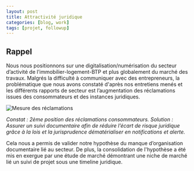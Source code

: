 ```yaml
---
layout: post
title: Attractivité juridique 
categories: [blog, work]
tags: [projet, followup]
--- 
```

## Rappel

Nous nous positionnons sur une digitalisation/numérisation du secteur d’activité de l’immobilier-logement-BTP et plus globalement du marché des travaux. Malgrés la difficulté à communiquer avec des entrepreneurs, la problématique que nous avons constaté d'après nos entretiens menés et les différents rapports de secteur est l’augmentation des réclamations issues des consommateurs et des instances juridiques.

<!-- readmore -->

![Mesure des réclamations](https://i.imgsafe.org/6a/6aa44327e3.png "Mesure des réclamations")

*Constat : 2ème position des réclamations consommateurs. Solution : Assurer un suivi documentaire afin de réduire l’écart de risque juridique grâce à la lois et la jurisprudence dématérialiser en notifications et alerte.*

Cela nous a permis de valider notre hypothèse du manque d’organisation documentaire lié au secteur. De plus, la consolidation de l'hypothèse a été mis en exergue par une étude de marché démontrant une niche de marché lié un suivi de projet sous une timeline juridique.
